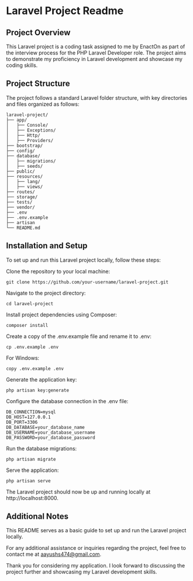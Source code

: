 
# Laravel Project Readme
## Project Overview
This Laravel project is a coding task assigned to me by EnactOn as part of the interview process for the PHP Laravel Developer role. The project aims to demonstrate my proficiency in Laravel development and showcase my coding skills.

## Project Structure
The project follows a standard Laravel folder structure, with key directories and files organized as follows:

```
laravel-project/
├── app/
│   ├── Console/
│   ├── Exceptions/
│   ├── Http/
│   ├── Providers/
├── bootstrap/
├── config/
├── database/
│   ├── migrations/
│   ├── seeds/
├── public/
├── resources/
│   ├── lang/
│   ├── views/
├── routes/
├── storage/
├── tests/
├── vendor/
├── .env
├── .env.example
├── artisan
└── README.md
```
## Installation and Setup
To set up and run this Laravel project locally, follow these steps:

Clone the repository to your local machine:
```
git clone https://github.com/your-username/laravel-project.git
```
Navigate to the project directory:
```
cd laravel-project
```
Install project dependencies using Composer:
```
composer install
```
Create a copy of the .env.example file and rename it to .env:
```
cp .env.example .env
```
For Windows:
```
copy .env.example .env
```

Generate the application key:
```
php artisan key:generate
```

Configure the database connection in the .env file:
```
DB_CONNECTION=mysql
DB_HOST=127.0.0.1
DB_PORT=3306
DB_DATABASE=your_database_name
DB_USERNAME=your_database_username
DB_PASSWORD=your_database_password
```
Run the database migrations:
```
php artisan migrate
```
Serve the application:
```
php artisan serve
```
The Laravel project should now be up and running locally at http://localhost:8000.

## Additional Notes
This README serves as a basic guide to set up and run the Laravel project locally.

For any additional assistance or inquiries regarding the project, feel free to contact me at aayushs474@gmail.com.

Thank you for considering my application. I look forward to discussing the project further and showcasing my Laravel development skills.
